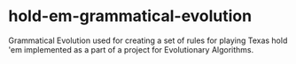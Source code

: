 hold-em-grammatical-evolution
=============================

Grammatical Evolution used for creating a set of rules for playing Texas hold 'em implemented as a part of a project for Evolutionary Algorithms.
